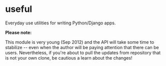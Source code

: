 useful
======

Everyday use utilities for writing Python/Django apps.

**Please note:**

This module is very young (Sep 2012) and the API will take some time to
stabilize -- even when the author will be paying attention that there can be
users. Nevertheless, if you're about to pull the updates from repository
that is not your own clone, be cautious a learn about the changes!
